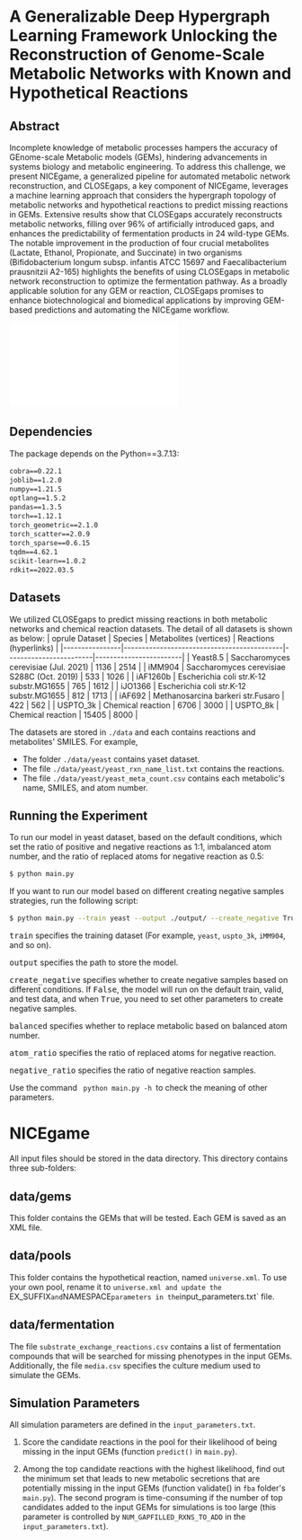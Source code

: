 # A Generalizable Deep Hypergraph Learning Framework Unlocking the Reconstruction of Genome-Scale Metabolic Networks with Known and Hypothetical Reactions

## Abstract
Incomplete knowledge of metabolic processes hampers the accuracy of GEnome-scale Metabolic models (GEMs), hindering advancements in systems biology and metabolic engineering. To address this challenge, we present NICEgame, a generalized pipeline for automated metabolic network reconstruction, and CLOSEgaps, a key component of NICEgame, leverages a machine learning approach that considers the hypergraph topology of metabolic networks and hypothetical reactions to predict missing reactions in GEMs. Extensive results show that CLOSEgaps accurately reconstructs metabolic networks, filling over $96\%$ of artificially introduced gaps, and enhances the predictability of fermentation products in $24$ wild-type GEMs. The notable improvement in the production of four crucial metabolites (Lactate, Ethanol, Propionate, and Succinate) in two organisms (Bifidobacterium longum subsp. infantis ATCC 15697 and Faecalibacterium prausnitzii A2-165) highlights the benefits of using CLOSEgaps in metabolic network reconstruction to optimize the fermentation pathway. As a broadly applicable solution for any GEM or reaction, CLOSEgaps promises to enhance biotechnological and biomedical applications by improving GEM-based predictions and automating the NICEgame workflow.

![image](./img/fig1.pdf)

## Dependencies
The package depends on the Python==3.7.13:
```
cobra==0.22.1
joblib==1.2.0
numpy==1.21.5
optlang==1.5.2
pandas==1.3.5
torch==1.12.1
torch_geometric==2.1.0
torch_scatter==2.0.9
torch_sparse==0.6.15 
tqdm==4.62.1
scikit-learn==1.0.2
rdkit==2022.03.5
```

## Datasets
We utilized CLOSEgaps to predict missing reactions in both metabolic networks and chemical reaction datasets. The detail of all datasets is shown as below:
| oprule Dataset | Species                                    | Metabolites (vertices) | Reactions (hyperlinks) |
|----------------|--------------------------------------------|------------------------|------------------------|
| Yeast8.5       | Saccharomyces cerevisiae (Jul. 2021)       | 1136                   | 2514                   |
| iMM904         | Saccharomyces cerevisiae S288C (Oct. 2019) | 533                    | 1026                   |
| iAF1260b       | Escherichia coli str.K-12 substr.MG1655    | 765                    | 1612                   |
| iJO1366        | Escherichia coli str.K-12 substr.MG1655    | 812                    | 1713                   |
| iAF692         | Methanosarcina barkeri str.Fusaro          | 422                    | 562                    |
| USPTO\_3k      | Chemical reaction                          | 6706                   | 3000                   |
| USPTO\_8k      | Chemical reaction                          | 15405                  | 8000                   |

The datasets are stored in ```./data``` and each contains reactions and metabolites' SMILES. 
For example, 
* The folder ```./data/yeast```  contains yaset dataset. 
* The file ```./data/yeast/yeast_rxn_name_list.txt``` contains the reactions.
* The file ```./data/yeast/yeast_meta_count.csv``` contains each metabolic's name, SMILES, and atom number.

## Running the Experiment
To run our model in yeast dataset, based on the default conditions, which set the ratio of positive and negative reactions as 1:1, imbalanced atom number, and the ratio of replaced atoms for negative reaction as 0.5:
```bash
$ python main.py
```
If you want to run our model based on different creating negative samples strategies, run the following script:
```bash
$ python main.py --train yeast --output ./output/ --create_negative True --balanced True --atom_ratio 0.5 --negative_ratio 2
```

<kbd>train</kbd> specifies the training dataset (For example, ```yeast```, ```uspto_3k```,  ```iMM904```, and so on).

<kbd>output</kbd> specifies the path to store the model.

<kbd>create_negative</kbd> specifies whether to create negative samples based on different conditions. If <kbd>False</kbd>, the model will run on the default train, valid, and test data, and when <kbd>True</kbd>, you need to set other parameters to create negative samples. 

<kbd>balanced</kbd> specifies whether to replace metabolic based on balanced atom number.

<kbd>atom_ratio</kbd> specifies the ratio of replaced atoms for negative reaction.

<kbd>negative_ratio</kbd> specifies the ratio of negative reaction samples.

Use the command <code> python main.py -h </code>to check the meaning of other parameters.

# NICEgame
All input files should be stored in the data directory. This directory contains three sub-folders:

## data/gems
This folder contains the GEMs that will be tested. Each GEM is saved as an XML file.

## data/pools
This folder contains the hypothetical reaction, named `universe.xml`. To use your own pool, rename it to `universe.xml and update the `EX_SUFFIX` and `NAMESPACE` parameters in the `input_parameters.txt` file.

## data/fermentation
The file `substrate_exchange_reactions.csv` contains a list of fermentation compounds that will be searched for missing phenotypes in the input GEMs. Additionally, the file `media.csv` specifies the culture medium used to simulate the GEMs.
  
## Simulation Parameters
All simulation parameters are defined in the `input_parameters.txt`.

1. Score the candidate reactions in the pool for their likelihood of being missing in the input GEMs (function `predict()` in `main.py`).

2. Among the top candidate reactions with the highest likelihood, find out the minimum set that leads to new metabolic secretions that are potentially missing in the input GEMs (function validate() in `fba` folder's `main.py`). The second program is time-consuming if the number of top candidates added to the input GEMs for simulations is too large (this parameter is controlled by `NUM_GAPFILLED_RXNS_TO_ADD` in the `input_parameters.txt`). 
